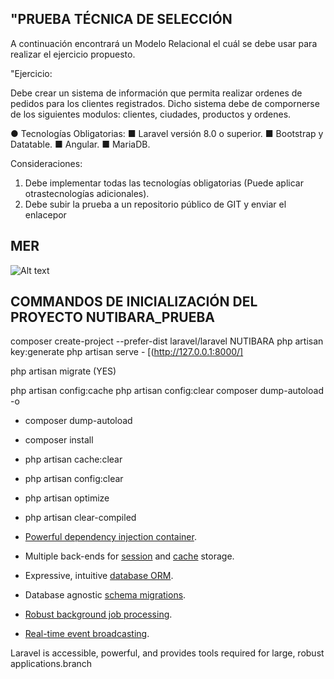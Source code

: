 
## "PRUEBA TÉCNICA DE SELECCIÓN

A continuación encontrará un Modelo Relacional el cuál se debe usar para realizar el ejercicio propuesto.

"Ejercicio:


Debe crear un sistema de información que permita realizar ordenes de pedidos para los clientes registrados. Dicho sistema debe de compornerse de los siguientes modulos: clientes, ciudades, productos y ordenes.



● Tecnologías Obligatorias:
■ Laravel versión 8.0 o superior. ■ Bootstrap y Datatable. ■ Angular. ■ MariaDB.

Consideraciones:
1. Debe implementar todas las tecnologías obligatorias (Puede aplicar otrastecnologías adicionales). 
2. Debe subir la prueba a un repositorio público de GIT y enviar el enlacepor




## MER
![Alt text](image-1.png)



## COMMANDOS DE INICIALIZACIÓN DEL PROYECTO NUTIBARA_PRUEBA



composer create-project --prefer-dist laravel/laravel NUTIBARA
php artisan key:generate
php artisan serve  - [(http://127.0.0.1:8000/]




php artisan migrate (YES)



php artisan config:cache 
php artisan config:clear 
 composer dump-autoload -o



- composer dump-autoload
- composer install
- php artisan cache:clear
- php artisan config:clear
- php artisan optimize
- php artisan clear-compiled



- [Powerful dependency injection container](https://laravel.com/docs/container).
- Multiple back-ends for [session](https://laravel.com/docs/session) and [cache](https://laravel.com/docs/cache) storage.
- Expressive, intuitive [database ORM](https://laravel.com/docs/eloquent).
- Database agnostic [schema migrations](https://laravel.com/docs/migrations).
- [Robust background job processing](https://laravel.com/docs/queues).
- [Real-time event broadcasting](https://laravel.com/docs/broadcasting).

Laravel is accessible, powerful, and provides tools required for large, robust applications.branch
